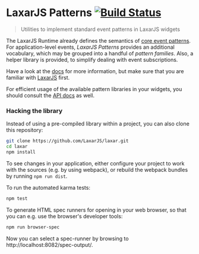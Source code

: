# LaxarJS Patterns [![Build Status](https://travis-ci.org/LaxarJS/laxar-patterns.svg?branch=master)](https://travis-ci.org/LaxarJS/laxar-patterns)

> Utilities to implement standard event patterns in LaxarJS widgets

The LaxarJS Runtime already defines the semantics of [core event patterns](//github.com/LaxarJS/laxar/tree/master/docs/manuals/events.md#core-patterns).
For application-level events, _LaxarJS Patterns_ provides an additional vocabulary, which may be grouped into a handful of _pattern families_.
Also, a helper library is provided, to simplify dealing with event subscriptions.

Have a look at the [docs](docs/index.md) for more information, but  make sure that you are familiar with [LaxarJS](//github.com/LaxarJS/laxar) first.

For efficient usage of the available pattern libraries in your widgets, you should consult the [API docs](docs/api) as well.


### Hacking the library

Instead of using a pre-compiled library within a project, you can also clone this repository:

```sh
git clone https://github.com/LaxarJS/laxar.git
cd laxar
npm install
```

To see changes in your application, either configure your project to work with the sources (e.g. by using webpack), or rebuild the webpack bundles by running `npm run dist`.

To run the automated karma tests:

```sh
npm test
```

To generate HTML spec runners for opening in your web browser, so that you can e.g. use the browser's developer tools:

```sh
npm run browser-spec
```

Now you can select a spec-runner by browsing to http://localhost:8082/spec-output/.
